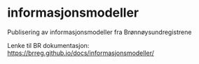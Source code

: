 # informasjonsmodeller
Publisering av informasjonsmodeller fra Brønnøysundregistrene

Lenke til BR dokumentasjon: https://brreg.github.io/docs/informasjonsmodeller/
